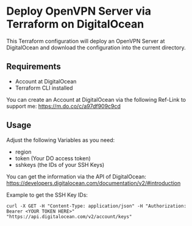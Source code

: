 # Deploy OpenVPN Server via Terraform on DigitalOcean
This Terraform configuration will deploy an OpenVPN Server at DigitalOcean and download the configuration into the current directory.

## Requirements
- Account at DigitalOcean
- Terraform CLI installed

You can create an Account at DigitalOcean via the following Ref-Link to support me:
https://m.do.co/c/a97df909c9cd

## Usage
Adjust the following Variables as you need:
- region
- token (Your DO access token)
- sshkeys (the IDs of your SSH Keys)

You can get the information via the API of DigitalOcean:
https://developers.digitalocean.com/documentation/v2/#introduction

Example to get the SSH Key IDs:
```
curl -X GET -H "Content-Type: application/json" -H "Authorization: Bearer <YOUR TOKEN HERE>" "https://api.digitalocean.com/v2/account/keys"
```
